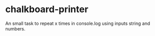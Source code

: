 # chalkboard-printer
An small task to repeat x times in console.log using inputs string and numbers.
